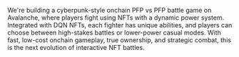We're building a cyberpunk-style onchain PFP vs PFP battle game on Avalanche, where players fight using NFTs with a dynamic power system. Integrated with DQN NFTs, each fighter has unique abilities, and players can choose between high-stakes battles or lower-power casual modes. With fast, low-cost onchain gameplay, true ownership, and strategic combat, this is the next evolution of interactive NFT battles.
